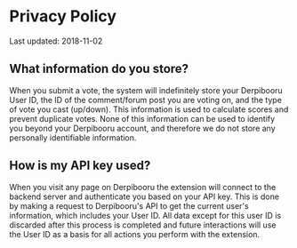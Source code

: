 # Privacy Policy

Last updated: 2018-11-02

## What information do you store?

When you submit a vote, the system will indefinitely store your Derpibooru User ID, the ID of the comment/forum post you are voting on, and the type of vote you cast (up/down). This information is used to calculate scores and prevent duplicate votes. None of this information can be used to identify you beyond your Derpibooru account, and therefore we do not store any personally identifiable information.

## How is my API key used?

When you visit any page on Derpibooru the extension will connect to the backend server and authenticate you based on your API key. This is done by making a request to Derpibooru's API to get the current user's information, which includes your User ID. All data except for this user ID is discarded after this process is completed and future interactions will use the User ID as a basis for all actions you perform with the extension.
